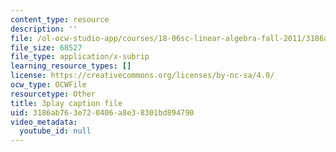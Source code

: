 ```yaml
---
content_type: resource
description: ''
file: /ol-ocw-studio-app/courses/18-06sc-linear-algebra-fall-2011/3186ab763e720406a8e38301bd894790_23LLB9mNJvc.srt
file_size: 68527
file_type: application/x-subrip
learning_resource_types: []
license: https://creativecommons.org/licenses/by-nc-sa/4.0/
ocw_type: OCWFile
resourcetype: Other
title: 3play caption file
uid: 3186ab76-3e72-0406-a8e3-8301bd894790
video_metadata:
  youtube_id: null
---
```

